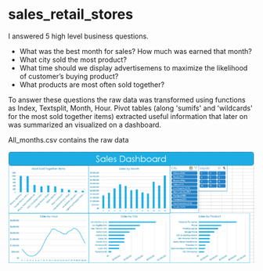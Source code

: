 # sales_retail_stores

I answered 5 high level business questions.
   * What was the best month for sales? How much was earned that month?
   * What city sold the most product?
   * What time should we display advertisemens to maximize the likelihood of customer’s buying product?
   * What products are most often sold together?

To answer these questions the raw data was  transformed using functions as Index, Textsplit, Month, Hour. Pivot tables (along 'sumifs' and 'wildcards' for the most sold together items) extracted useful information that later on was summarized an visualized on a dashboard.

All_months.csv contains the raw data

![My Image](SalesDashboard.png)
